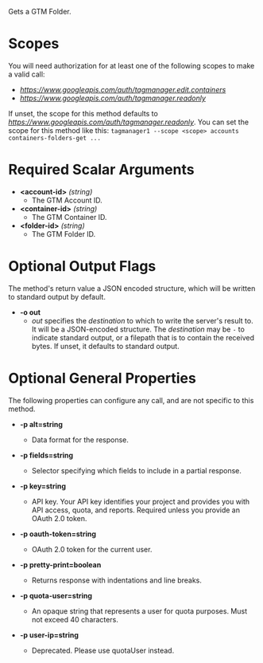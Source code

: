 Gets a GTM Folder.
# Scopes

You will need authorization for at least one of the following scopes to make a valid call:

* *https://www.googleapis.com/auth/tagmanager.edit.containers*
* *https://www.googleapis.com/auth/tagmanager.readonly*

If unset, the scope for this method defaults to *https://www.googleapis.com/auth/tagmanager.readonly*.
You can set the scope for this method like this: `tagmanager1 --scope <scope> accounts containers-folders-get ...`
# Required Scalar Arguments
* **&lt;account-id&gt;** *(string)*
    - The GTM Account ID.
* **&lt;container-id&gt;** *(string)*
    - The GTM Container ID.
* **&lt;folder-id&gt;** *(string)*
    - The GTM Folder ID.

# Optional Output Flags

The method's return value a JSON encoded structure, which will be written to standard output by default.

* **-o out**
    - *out* specifies the *destination* to which to write the server's result to.
      It will be a JSON-encoded structure.
      The *destination* may be `-` to indicate standard output, or a filepath that is to contain the received bytes.
      If unset, it defaults to standard output.
# Optional General Properties

The following properties can configure any call, and are not specific to this method.

* **-p alt=string**
    - Data format for the response.

* **-p fields=string**
    - Selector specifying which fields to include in a partial response.

* **-p key=string**
    - API key. Your API key identifies your project and provides you with API access, quota, and reports. Required unless you provide an OAuth 2.0 token.

* **-p oauth-token=string**
    - OAuth 2.0 token for the current user.

* **-p pretty-print=boolean**
    - Returns response with indentations and line breaks.

* **-p quota-user=string**
    - An opaque string that represents a user for quota purposes. Must not exceed 40 characters.

* **-p user-ip=string**
    - Deprecated. Please use quotaUser instead.
